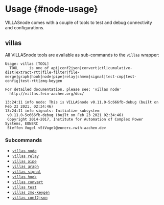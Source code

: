 # Usage {#node-usage}

VILLASnode comes with a couple of tools to test and debug connectivity and configurations.

## villas

All VILLASnode tools are available as sub-commands to the `villas` wrapper:

``` url="generated/node/usage/villas.txt" title="generated/node/usage/villas.txt"
Usage: villas [TOOL]
  TOOL     is one of api|conf2json|convert|ctl|cumulative-dist|extract-rtt|file-filter|file-merge|graph|hook|node|pipe|relay|shmem|signal|test-cmp|test-config|test-rtt|zmq-keygen

For detailed documentation, please see: 'villas node'
  http://villas.fein-aachen.org/doc/

13:24:11 info node: This is VILLASnode v0.11.0-5c666fb-debug (built on Feb 23 2021, 02:34:46)
13:24:11 info signals: Initialize subsystem
 v0.11.0-5c666fb-debug (built on Feb 23 2021 02:34:46)
 Copyright 2014-2017, Institute for Automation of Complex Power Systems, EONERC
 Steffen Vogel <StVogel@eonerc.rwth-aachen.de>
```

### Subcommands

- [`villas node`](villas-node.md)
- [`villas relay`](villas-relay.md)
- [`villas pipe`](villas-pipe.md)
- [`villas graph`](villas-graph.md)
- [`villas signal`](villas-signal.md)
- [`villas hook`](villas-hook.md)
- [`villas convert`](villas-convert.md)
- [`villas test`](villas-test.md)
- [`villas zmq-keygen`](villas-zmq-keygen.md)
- [`villas conf2json`](villas-conf2json.md)
